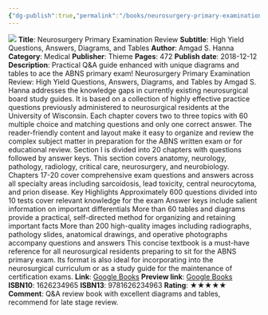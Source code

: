 ```yaml
---
{"dg-publish":true,"permalink":"/books/neurosurgery-primary-examination-review/","title":"Neurosurgery Primary Examination Review","tags":["book","ABNS"],"created":"2023-11-11T11:08:34.766-08:00","updated":"2023-11-11T11:09:15.873-08:00"}
---
```


![](http://books.google.com/books/content?id=wtB-DwAAQBAJ&printsec=frontcover&img=1&zoom=1&edge=curl&source=gbs_api)
**Title**: Neurosurgery Primary Examination Review
**Subtitle**: High Yield Questions, Answers, Diagrams, and Tables
**Author**: Amgad S. Hanna
**Category**: Medical
**Publisher**: Thieme
**Pages**: 472
**Publish date**: 2018-12-12
**Description**: Practical Q&A guide enhanced with unique diagrams and tables to ace the ABNS primary exam! Neurosurgery Primary Examination Review: High Yield Questions, Answers, Diagrams, and Tables by Amgad S. Hanna addresses the knowledge gaps in currently existing neurosurgical board study guides. It is based on a collection of highly effective practice questions previously administered to neurosurgical residents at the University of Wisconsin. Each chapter covers two to three topics with 60 multiple choice and matching questions and only one correct answer. The reader-friendly content and layout make it easy to organize and review the complex subject matter in preparation for the ABNS written exam or for educational review. Section I is divided into 20 chapters with questions followed by answer keys. This section covers anatomy, neurology, pathology, radiology, critical care, neurosurgery, and neurobiology. Chapters 17-20 cover comprehensive exam questions and answers across all specialty areas including sarcoidosis, lead toxicity, central neurocytoma, and prion disease. Key Highlights Approximately 600 questions divided into 10 tests cover relevant knowledge for the exam Answer keys include salient information on important differentials More than 60 tables and diagrams provide a practical, self-directed method for organizing and retaining important facts More than 200 high-quality images including radiographs, pathology slides, anatomical drawings, and operative photographs accompany questions and answers This concise textbook is a must-have reference for all neurosurgical residents preparing to sit for the ABNS primary exam. Its format is also ideal for incorporating into the neurosurgical curriculum or as a study guide for the maintenance of certification exams.
**Link**: [Google Books](https://books.google.com/books/about/Neurosurgery_Primary_Examination_Review.html?hl=&id=wtB-DwAAQBAJ)
**Preview link**: [Google Books](http://books.google.com/books?id=wtB-DwAAQBAJ&printsec=frontcover&dq=neurosurgery+primary+examination+review&hl=&as_pt=BOOKS&cd=1&source=gbs_api)
**ISBN10**: 1626234965
**ISBN13**: 9781626234963
**Rating**: ★★★★★
**Comment**: Q&A review book with excellent diagrams and tables, recommend for late stage review.

